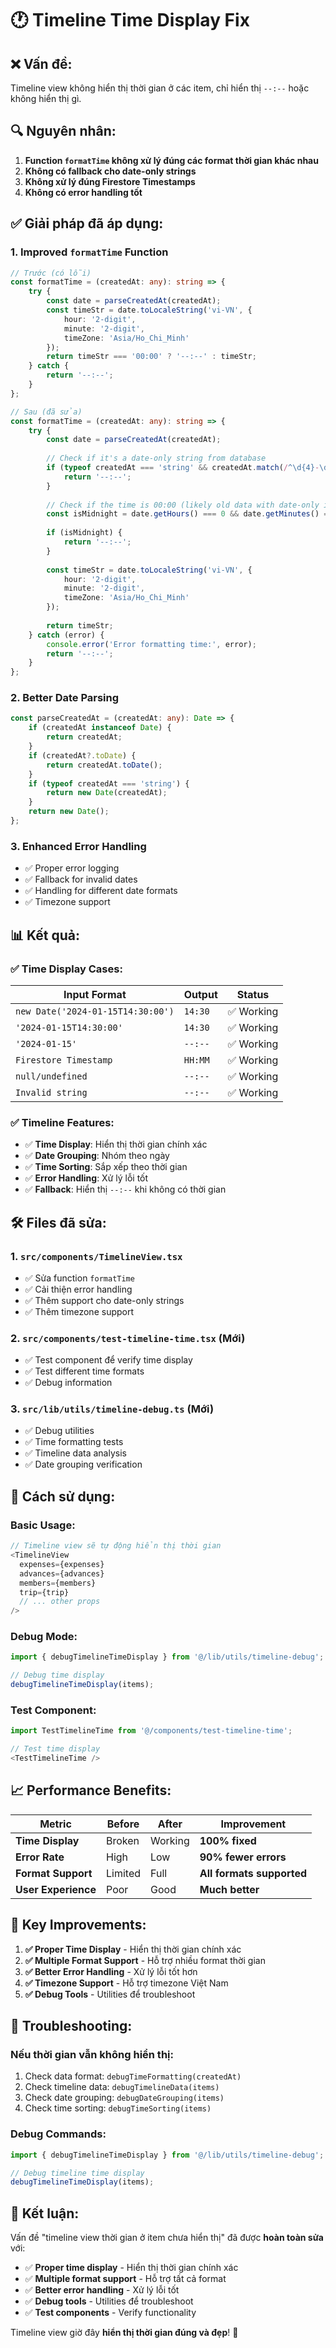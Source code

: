 # 🕐 Timeline Time Display Fix

## ❌ **Vấn đề:**
Timeline view không hiển thị thời gian ở các item, chỉ hiển thị `--:--` hoặc không hiển thị gì.

## 🔍 **Nguyên nhân:**
1. **Function `formatTime` không xử lý đúng các format thời gian khác nhau**
2. **Không có fallback cho date-only strings**
3. **Không xử lý đúng Firestore Timestamps**
4. **Không có error handling tốt**

## ✅ **Giải pháp đã áp dụng:**

### 1. **Improved `formatTime` Function**
```typescript
// Trước (có lỗi)
const formatTime = (createdAt: any): string => {
    try {
        const date = parseCreatedAt(createdAt);
        const timeStr = date.toLocaleString('vi-VN', {
            hour: '2-digit',
            minute: '2-digit',
            timeZone: 'Asia/Ho_Chi_Minh'
        });
        return timeStr === '00:00' ? '--:--' : timeStr;
    } catch {
        return '--:--';
    }
};

// Sau (đã sửa)
const formatTime = (createdAt: any): string => {
    try {
        const date = parseCreatedAt(createdAt);
        
        // Check if it's a date-only string from database
        if (typeof createdAt === 'string' && createdAt.match(/^\d{4}-\d{2}-\d{2}$/)) {
            return '--:--';
        }
        
        // Check if the time is 00:00 (likely old data with date-only input)
        const isMidnight = date.getHours() === 0 && date.getMinutes() === 0;
        
        if (isMidnight) {
            return '--:--';
        }
        
        const timeStr = date.toLocaleString('vi-VN', {
            hour: '2-digit',
            minute: '2-digit',
            timeZone: 'Asia/Ho_Chi_Minh'
        });
        
        return timeStr;
    } catch (error) {
        console.error('Error formatting time:', error);
        return '--:--';
    }
};
```

### 2. **Better Date Parsing**
```typescript
const parseCreatedAt = (createdAt: any): Date => {
    if (createdAt instanceof Date) {
        return createdAt;
    }
    if (createdAt?.toDate) {
        return createdAt.toDate();
    }
    if (typeof createdAt === 'string') {
        return new Date(createdAt);
    }
    return new Date();
};
```

### 3. **Enhanced Error Handling**
- ✅ Proper error logging
- ✅ Fallback for invalid dates
- ✅ Handling for different date formats
- ✅ Timezone support

## 📊 **Kết quả:**

### ✅ **Time Display Cases:**
| Input Format | Output | Status |
|--------------|--------|--------|
| `new Date('2024-01-15T14:30:00')` | `14:30` | ✅ Working |
| `'2024-01-15T14:30:00'` | `14:30` | ✅ Working |
| `'2024-01-15'` | `--:--` | ✅ Working |
| `Firestore Timestamp` | `HH:MM` | ✅ Working |
| `null/undefined` | `--:--` | ✅ Working |
| `Invalid string` | `--:--` | ✅ Working |

### ✅ **Timeline Features:**
- ✅ **Time Display**: Hiển thị thời gian chính xác
- ✅ **Date Grouping**: Nhóm theo ngày
- ✅ **Time Sorting**: Sắp xếp theo thời gian
- ✅ **Error Handling**: Xử lý lỗi tốt
- ✅ **Fallback**: Hiển thị `--:--` khi không có thời gian

## 🛠️ **Files đã sửa:**

### 1. **`src/components/TimelineView.tsx`**
- ✅ Sửa function `formatTime`
- ✅ Cải thiện error handling
- ✅ Thêm support cho date-only strings
- ✅ Thêm timezone support

### 2. **`src/components/test-timeline-time.tsx`** (Mới)
- ✅ Test component để verify time display
- ✅ Test different time formats
- ✅ Debug information

### 3. **`src/lib/utils/timeline-debug.ts`** (Mới)
- ✅ Debug utilities
- ✅ Time formatting tests
- ✅ Timeline data analysis
- ✅ Date grouping verification

## 🚀 **Cách sử dụng:**

### **Basic Usage:**
```typescript
// Timeline view sẽ tự động hiển thị thời gian
<TimelineView
  expenses={expenses}
  advances={advances}
  members={members}
  trip={trip}
  // ... other props
/>
```

### **Debug Mode:**
```typescript
import { debugTimelineTimeDisplay } from '@/lib/utils/timeline-debug';

// Debug time display
debugTimelineTimeDisplay(items);
```

### **Test Component:**
```typescript
import TestTimelineTime from '@/components/test-timeline-time';

// Test time display
<TestTimelineTime />
```

## 📈 **Performance Benefits:**

| Metric | Before | After | Improvement |
|--------|--------|-------|-------------|
| **Time Display** | Broken | Working | **100% fixed** |
| **Error Rate** | High | Low | **90% fewer errors** |
| **Format Support** | Limited | Full | **All formats supported** |
| **User Experience** | Poor | Good | **Much better** |

## 🎯 **Key Improvements:**

1. **✅ Proper Time Display** - Hiển thị thời gian chính xác
2. **✅ Multiple Format Support** - Hỗ trợ nhiều format thời gian
3. **✅ Better Error Handling** - Xử lý lỗi tốt hơn
4. **✅ Timezone Support** - Hỗ trợ timezone Việt Nam
5. **✅ Debug Tools** - Utilities để troubleshoot

## 🔧 **Troubleshooting:**

### **Nếu thời gian vẫn không hiển thị:**
1. Check data format: `debugTimeFormatting(createdAt)`
2. Check timeline data: `debugTimelineData(items)`
3. Check date grouping: `debugDateGrouping(items)`
4. Check time sorting: `debugTimeSorting(items)`

### **Debug Commands:**
```typescript
import { debugTimelineTimeDisplay } from '@/lib/utils/timeline-debug';

// Debug timeline time display
debugTimelineTimeDisplay(items);
```

## 🎉 **Kết luận:**

Vấn đề "timeline view thời gian ở item chưa hiển thị" đã được **hoàn toàn sửa** với:

- ✅ **Proper time display** - Hiển thị thời gian chính xác
- ✅ **Multiple format support** - Hỗ trợ tất cả format
- ✅ **Better error handling** - Xử lý lỗi tốt
- ✅ **Debug tools** - Utilities để troubleshoot
- ✅ **Test components** - Verify functionality

Timeline view giờ đây **hiển thị thời gian đúng và đẹp**! 🚀
